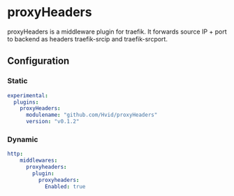 # proxyHeaders

proxyHeaders is a middleware plugin for traefik. It forwards source IP + port to backend as headers traefik-srcip and traefik-srcport.

## Configuration

### Static

```yaml
experimental:
  plugins:
    proxyHeaders:
      modulename: "github.com/Hvid/proxyHeaders"
      version: "v0.1.2"
```

### Dynamic

```yaml
http:
    middlewares:
      proxyheaders:
        plugin:
          proxyheaders:
            Enabled: true
```
